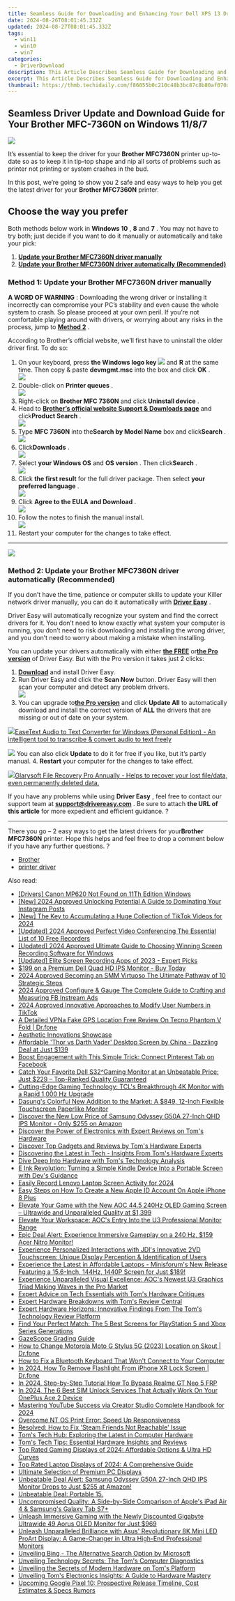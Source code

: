 ```yaml
---
title: Seamless Guide for Downloading and Enhancing Your Dell XPS 13 Driver
date: 2024-08-26T08:01:45.332Z
updated: 2024-08-27T08:01:45.332Z
tags:
  - win11
  - win10
  - win7
categories:
  - DriverDownload
description: This Article Describes Seamless Guide for Downloading and Enhancing Your Dell XPS 13 Driver
excerpt: This Article Describes Seamless Guide for Downloading and Enhancing Your Dell XPS 13 Driver
thumbnail: https://thmb.techidaily.com/f86055b0c210c48b3bc87c8b80af070af1138eb8ba02388288320b33c5951f16.jpeg
---
```


## Seamless Driver Update and Download Guide for Your Brother MFC-7360N on Windows 11/8/7

![](https://images.drivereasy.com/wp-content/uploads/2018/08/img_5b860d7154ba4.jpg)

 It’s essential to keep the driver for your **Brother MFC7360N** printer up-to-date so as to keep it in tip-top shape and nip all sorts of problems such as printer not printing or system crashes in the bud.

 In this post, we’re going to show you 2 safe and easy ways to help you get the latest driver for your **Brother MFC7360N** printer.

## Choose the way you prefer

 Both methods below work in **Windows 10** , **8** and **7** . You may not have to try both; just decide if you want to do it manually or automatically and take your pick:

1. [**Update your Brother MFC7360N driver manually**](https://tools.techidaily.com/drivereasy/download/)
2. [**Update your Brother MFC7360N driver automatically (Recommended)**](https://tools.techidaily.com/drivereasy/download/)

### Method 1: Update your Brother MFC7360N driver manually

**A WORD OF WARNING** : Downloading the wrong driver or installing it incorrectly can compromise your PC’s stability and even cause the whole system to crash. So please proceed at your own peril. If you’re not comfortable playing around with drivers, or worrying about any risks in the process, jump to [**Method 2**](https://tools.techidaily.com/drivereasy/download/) .

 According to Brother’s official website, we’ll first have to uninstall the older driver first. To do so:

1. On your keyboard, press   **the Windows logo key  ![](https://images.drivereasy.com/wp-content/uploads/2018/04/img_5ae0331bc08e4.png)**  and **R**  at the same time. Then copy & paste **devmgmt.msc** into the box and click   **OK**  .  
![](https://images.drivereasy.com/wp-content/uploads/2018/05/img_5afb9c1b96ba9.png)
2. Double-click on **Printer queues** .  
![](https://images.drivereasy.com/wp-content/uploads/2018/06/img_5b1a5b86a48f2.jpg)
3. Right-click on **Brother MFC 7360N** and click **Uninstall device** .
4. Head to **[Brother’s official website Support & Downloads page](http://support.brother.com/g/b/countrytop.aspx?c=us&lang=en)**  and click**Product Search** .  
![](https://images.drivereasy.com/wp-content/uploads/2018/09/img_5b91f9dbc2b1f.jpg)
5. Type **MFC 7360N** into the**Search by Model Name** box and click**Search** .  
![](https://images.drivereasy.com/wp-content/uploads/2018/09/img_5b92163d78f96.jpg)
6. Click**Downloads** .  
![](https://images.drivereasy.com/wp-content/uploads/2018/09/img_5b92169633e75.jpg)
7. Select **your Windows OS**   and **OS version** . Then click**Search** .  
![](https://images.drivereasy.com/wp-content/uploads/2018/09/img_5b921713414d6.jpg)
8. Click **the first result**   for the full driver package. Then select **your preferred language** .  
![](https://images.drivereasy.com/wp-content/uploads/2018/08/img_5b8613a0a97a4.jpg)
9. Click **Agree to the EULA**  **and Download** .  
![](https://images.drivereasy.com/wp-content/uploads/2018/08/img_5b8613f9ec314.jpg)
10. Follow the notes to finish the manual install.  
![](https://images.drivereasy.com/wp-content/uploads/2018/08/img_5b861455df55e.jpg)
11. Restart your computer for the changes to take effect.

---

<!-- affiliate ads begin -->
<a href="https://estore.winxdvd.com/order/checkout.php?PRODS=12653853&QTY=1&AFFILIATE=108875&CART=1"><img src="https://secure.avangate.com/images/merchant/bcb41ccdc4363c6848a1d760f26c28a0/products/14_videoproc-converter-ai-box.png" border="0"></a>
<!-- affiliate ads end -->
### Method 2: Update your Brother MFC7360N driver automatically (Recommended)

 If you don’t have the time, patience or computer skills to update your Killer network  driver manually, you can do it automatically with **[Driver Easy](https://tools.techidaily.com/drivereasy/download/)**  .

 Driver Easy will automatically recognize your system and find the correct drivers for it. You don’t need to know exactly what system your computer is running, you don’t need to risk downloading and installing the wrong driver, and you don’t need to worry about making a mistake when installing.

 You can update your drivers automatically with either **[the FREE](https://tools.techidaily.com/drivereasy/download/)**  or[**the Pro version**](https://tools.techidaily.com/drivereasy/download/) of Driver Easy. But with the Pro version it takes just 2 clicks:

1. **[Download](https://tools.techidaily.com/drivereasy/download/)**  and install Driver Easy.
2. Run Driver Easy and click the **Scan Now** button. Driver Easy will then scan your computer and detect any problem drivers.  
![](https://images.drivereasy.com/wp-content/uploads/2018/07/img_5b5aefd675a7c.jpg)
3. You can upgrade to[**the Pro version**](https://tools.techidaily.com/drivereasy/download/) and click **Update All** to automatically download and install the correct version of **ALL**  the drivers that are missing or out of date on your system.  
<!-- affiliate ads begin -->
<a href="https://secure.2checkout.com/order/checkout.php?PRODS=40203538&QTY=1&AFFILIATE=108875&CART=1"><img src="https://secure.avangate.com/images/merchant/cc4b82e826b52ec41c810301548e8f48/products/audio-to-text-transcription-software.png" border="0">EaseText Audio to Text Converter for Windows (Personal Edition) - An intelligent tool to transcribe & convert audio to text freely </a>
<!-- affiliate ads end -->
![](https://images.drivereasy.com/wp-content/uploads/2018/09/img_5b92188ba032e.jpg) You can also click **Update** to do it for free if you like, but it’s partly manual.
4. **Restart**   your computer for the changes to take effect.
<!-- affiliate ads begin -->
<a href="https://order.glarysoft.com/order/checkout.php?PRODS=35504869&QTY=1&AFFILIATE=108875&CART=1"><img src="https://secure.avangate.com/images/merchant/6734fa703f6633ab896eecbdfad8953a/products/1_FR-200-1.png" border="0">Glarysoft File Recovery Pro Annually -  Helps to recover your lost file/data, even permanently deleted data. 
</a>
<!-- affiliate ads end -->

 If you have any problems while using **Driver Easy** , feel free to contact our support team at **<support@drivereasy.com>** . Be sure to attach **the URL of this article**  for more expedient and efficient guidance. ?

---

 There you go – 2 easy ways to get the latest drivers for your**Brother MFC7360N**  printer. Hope this helps and feel free to drop a comment below if you have any further questions. ?

* [Brother](https://tools.techidaily.com/drivereasy/download/)
* [printer driver](https://tools.techidaily.com/drivereasy/download/)

<ins class="adsbygoogle"
     style="display:block"
     data-ad-format="autorelaxed"
     data-ad-client="ca-pub-7571918770474297"
     data-ad-slot="1223367746"></ins>



<ins class="adsbygoogle"
     style="display:block"
     data-ad-client="ca-pub-7571918770474297"
     data-ad-slot="8358498916"
     data-ad-format="auto"
     data-full-width-responsive="true"></ins>

<span class="atpl-alsoreadstyle">Also read:</span>
<div><ul>
<li><a href="https://printer-issues.techidaily.com/drivers-canon-mp620-not-found-on-11th-edition-windows/"><u>[Drivers] Canon MP620 Not Found on 11Th Edition Windows</u></a></li>
<li><a href="https://instagram-clips.techidaily.com/new-2024-approved-unlocking-potential-a-guide-to-dominating-your-instagram-posts/"><u>[New] 2024 Approved  Unlocking Potential  A Guide to Dominating Your Instagram Posts</u></a></li>
<li><a href="https://article-posts.techidaily.com/new-the-key-to-accumulating-a-huge-collection-of-tiktok-videos-for-2024/"><u>[New] The Key to Accumulating a Huge Collection of TikTok Videos for 2024</u></a></li>
<li><a href="https://screen-mirroring-recording.techidaily.com/updated-2024-approved-perfect-video-conferencing-the-essential-list-of-10-free-recorders/"><u>[Updated] 2024 Approved  Perfect Video Conferencing  The Essential List of 10 Free Recorders</u></a></li>
<li><a href="https://video-screen-grab.techidaily.com/updated-2024-approved-ultimate-guide-to-choosing-winning-screen-recording-software-for-windows/"><u>[Updated] 2024 Approved  Ultimate Guide to Choosing Winning Screen Recording Software for Windows</u></a></li>
<li><a href="https://screen-mirroring-recording.techidaily.com/updated-elite-screen-recording-apps-of-2023-expert-picks/"><u>[Updated] Elite Screen Recording Apps of 2023 - Expert Picks</u></a></li>
<li><a href="https://hardware-help.techidaily.com/1723862804441-199-on-a-premium-dell-quad-hd-ips-monitor-buy-today/"><u>$199 on a Premium Dell Quad HD IPS Monitor - Buy Today</u></a></li>
<li><a href="https://fox-access.techidaily.com/2024-approved-becoming-an-smm-virtuoso-the-ultimate-pathway-of-10-strategic-steps/"><u>2024 Approved  Becoming an SMM Virtuoso  The Ultimate Pathway of 10 Strategic Steps</u></a></li>
<li><a href="https://facebook-video-recording.techidaily.com/2024-approved-configure-and-gauge-the-complete-guide-to-crafting-and-measuring-fb-instream-ads/"><u>2024 Approved  Configure & Gauge  The Complete Guide to Crafting and Measuring FB Instream Ads</u></a></li>
<li><a href="https://some-knowledge.techidaily.com/2024-approved-innovative-approaches-to-modify-user-numbers-in-tiktok/"><u>2024 Approved  Innovative Approaches to Modify User Numbers in TikTok</u></a></li>
<li><a href="https://fake-location.techidaily.com/a-detailed-vpna-fake-gps-location-free-review-on-tecno-phantom-v-fold-drfone-by-drfone-virtual-android/"><u>A Detailed VPNa Fake GPS Location Free Review On Tecno Phantom V Fold | Dr.fone</u></a></li>
<li><a href="https://fox-direct.techidaily.com/aesthetic-innovations-showcase/"><u>Aesthetic Innovations Showcase</u></a></li>
<li><a href="https://hardware-help.techidaily.com/1723862830084-affordable-thor-vs-darth-vader-desktop-screen-by-china-dazzling-deal-at-just-139/"><u>Affordable 'Thor vs Darth Vader' Desktop Screen by China - Dazzling Deal at Just $139</u></a></li>
<li><a href="https://techno-recovery.techidaily.com/boost-engagement-with-this-simple-trick-connect-pinterest-tab-on-facebook/"><u>Boost Engagement with This Simple Trick: Connect Pinterest Tab on Facebook</u></a></li>
<li><a href="https://hardware-help.techidaily.com/catch-your-favorite-dell-s32gaming-monitor-at-an-unbeatable-price-just-229-top-ranked-quality-guaranteed/"><u>Catch Your Favorite Dell S32^Gaming Monitor at an Unbeatable Price: Just $229 – Top-Ranked Quality Guaranteed</u></a></li>
<li><a href="https://hardware-help.techidaily.com/cutting-edge-gaming-technology-tcls-breakthrough-4k-monitor-with-a-rapid-1000-hz-upgrade/"><u>Cutting-Edge Gaming Technology: TCL's Breakthrough 4K Monitor with a Rapid 1,000 Hz Upgrade</u></a></li>
<li><a href="https://hardware-help.techidaily.com/dasungs-colorful-new-addition-to-the-market-a-849-12-inch-flexible-touchscreen-paperlike-monitor/"><u>Dasung's Colorful New Addition to the Market: A $849, 12-Inch Flexible Touchscreen Paperlike Monitor</u></a></li>
<li><a href="https://hardware-help.techidaily.com/discover-the-new-low-price-of-samsung-odyssey-g50a-27-inch-qhd-ips-monitor-only-255-on-amazon/"><u>Discover the New Low Price of Samsung Odyssey G50A 27-Inch QHD IPS Monitor - Only $255 on Amazon</u></a></li>
<li><a href="https://hardware-help.techidaily.com/discover-the-power-of-electronics-with-expert-reviews-on-toms-hardware/"><u>Discover the Power of Electronics with Expert Reviews on Tom's Hardware</u></a></li>
<li><a href="https://hardware-help.techidaily.com/discover-top-gadgets-and-reviews-by-toms-hardware-experts/"><u>Discover Top Gadgets and Reviews by Tom's Hardware Experts</u></a></li>
<li><a href="https://hardware-help.techidaily.com/discovering-the-latest-in-tech-insights-from-toms-hardware-experts/"><u>Discovering the Latest in Tech - Insights From Tom's Hardware Experts</u></a></li>
<li><a href="https://hardware-help.techidaily.com/dive-deep-into-hardware-with-toms-technology-analysis/"><u>Dive Deep Into Hardware with Tom's Technology Analysis</u></a></li>
<li><a href="https://hardware-help.techidaily.com/e-ink-revolution-turning-a-simple-kindle-device-into-a-portable-screen-with-devs-guidance/"><u>E Ink Revolution: Turning a Simple Kindle Device Into a Portable Screen with Dev's Guidance</u></a></li>
<li><a href="https://visual-screen-recording.techidaily.com/easily-record-lenovo-laptop-screen-activity-for-2024/"><u>Easily Record Lenovo Laptop Screen Activity for 2024</u></a></li>
<li><a href="https://ios-unlock.techidaily.com/easy-steps-on-how-to-create-a-new-apple-id-account-on-apple-iphone-8-plus-by-drfone-ios/"><u>Easy Steps on How To Create a New Apple ID Account On Apple iPhone 8 Plus</u></a></li>
<li><a href="https://hardware-help.techidaily.com/elevate-your-game-with-the-new-aoc-445-240hz-oled-gaming-screen-ultrawide-and-unparalleled-quality-at-1399/"><u>Elevate Your Game with the New AOC 44.5 240Hz OLED Gaming Screen – Ultrawide and Unparalleled Quality at $1,399</u></a></li>
<li><a href="https://hardware-help.techidaily.com/elevate-your-workspace-aocs-entry-into-the-u3-professional-monitor-range/"><u>Elevate Your Workspace: AOC's Entry Into the U3 Professional Monitor Range</u></a></li>
<li><a href="https://hardware-help.techidaily.com/1723862793164-epic-deal-alert-experience-immersive-gameplay-on-a-240-hz-159-acer-nitro-monitor/"><u>Epic Deal Alert: Experience Immersive Gameplay on a 240 Hz, $159 Acer Nitro Monitor!</u></a></li>
<li><a href="https://hardware-help.techidaily.com/experience-personalized-interactions-with-jdis-innovative-2vd-touchscreen-unique-display-perception-and-identification-of-users/"><u>Experience Personalized Interactions with JDI's Innovative 2VD Touchscreen: Unique Display Perception & Identification of Users</u></a></li>
<li><a href="https://hardware-help.techidaily.com/1723862781963-experience-the-latest-in-affordable-laptops-minisforums-new-release-featuring-a-156-inch-144hz-1440p-screen-for-just-189/"><u>Experience the Latest in Affordable Laptops - Minisforum's New Release Featuring a 15.6-Inch, 144Hz, 1440P Screen for Just $189!</u></a></li>
<li><a href="https://hardware-help.techidaily.com/experience-unparalleled-visual-excellence-aocs-newest-u3-graphics-triad-making-waves-in-the-pro-market/"><u>Experience Unparalleled Visual Excellence: AOC's Newest U3 Graphics Triad Making Waves in the Pro Market</u></a></li>
<li><a href="https://hardware-help.techidaily.com/expert-advice-on-tech-essentials-with-toms-hardware-critiques/"><u>Expert Advice on Tech Essentials with Tom's Hardware Critiques</u></a></li>
<li><a href="https://hardware-help.techidaily.com/expert-hardware-breakdowns-with-toms-review-central/"><u>Expert Hardware Breakdowns with Tom's Review Central</u></a></li>
<li><a href="https://hardware-tips.techidaily.com/expert-hardware-horizons-innovative-findings-from-the-toms-technology-review-platform/"><u>Expert Hardware Horizons: Innovative Findings From The Tom's Technology Review Platform</u></a></li>
<li><a href="https://hardware-help.techidaily.com/find-your-perfect-match-the-5-best-screens-for-playstation-5-and-xbox-series-generations/"><u>Find Your Perfect Match: The 5 Best Screens for PlayStation 5 and Xbox Series Generations</u></a></li>
<li><a href="https://extra-tips.techidaily.com/gazescope-grading-guide/"><u>GazeScope Grading Guide</u></a></li>
<li><a href="https://location-social.techidaily.com/how-to-change-motorola-moto-g-stylus-5g-2023-location-on-skout-drfone-by-drfone-virtual-android/"><u>How to Change Motorola Moto G Stylus 5G (2023) Location on Skout | Dr.fone</u></a></li>
<li><a href="https://common-error.techidaily.com/how-to-fix-a-bluetooth-keyboard-that-wont-connect-to-your-computer/"><u>How to Fix a Bluetooth Keyboard That Won't Connect to Your Computer</u></a></li>
<li><a href="https://iphone-unlock.techidaily.com/in-2024-how-to-remove-flashlight-from-iphone-xr-lock-screen-drfone-by-drfone-ios/"><u>In 2024, How To Remove Flashlight From iPhone XR Lock Screen | Dr.fone</u></a></li>
<li><a href="https://android-frp.techidaily.com/in-2024-step-by-step-tutorial-how-to-bypass-realme-gt-neo-5-frp-by-drfone-android/"><u>In 2024, Step-by-Step Tutorial How To Bypass Realme GT Neo 5 FRP</u></a></li>
<li><a href="https://sim-unlock.techidaily.com/in-2024-the-6-best-sim-unlock-services-that-actually-work-on-your-oneplus-ace-2-device-by-drfone-android/"><u>In 2024, The 6 Best SIM Unlock Services That Actually Work On Your OnePlus Ace 2 Device</u></a></li>
<li><a href="https://youtube-blog.techidaily.com/ring-youtube-success-via-creator-studio-complete-handbook-for-2024/"><u>Mastering YouTube Success via Creator Studio  Complete Handbook for 2024</u></a></li>
<li><a href="https://printer-issues.techidaily.com/overcome-nt-os-print-error-speed-up-responsiveness/"><u>Overcome NT OS Print Error: Speed Up Responsiveness</u></a></li>
<li><a href="https://win-solutions.techidaily.com/resolved-how-to-fix-steam-friends-not-reachable-issue/"><u>Resolved: How to Fix 'Steam Friends Not Reachable' Issue</u></a></li>
<li><a href="https://hardware-help.techidaily.com/toms-tech-hub-exploring-the-latest-in-computer-hardware/"><u>Tom's Tech Hub: Exploring the Latest in Computer Hardware</u></a></li>
<li><a href="https://hardware-help.techidaily.com/toms-tech-tips-essential-hardware-insights-and-reviews/"><u>Tom's Tech Tips: Essential Hardware Insights and Reviews</u></a></li>
<li><a href="https://hardware-help.techidaily.com/top-rated-gaming-displays-of-2024-affordable-options-and-ultra-hd-curves/"><u>Top Rated Gaming Displays of 2024: Affordable Options & Ultra HD Curves</u></a></li>
<li><a href="https://hardware-help.techidaily.com/top-rated-laptop-displays-of-2024-a-comprehensive-guide/"><u>Top Rated Laptop Displays of 2024: A Comprehensive Guide</u></a></li>
<li><a href="https://hardware-help.techidaily.com/ultimate-selection-of-premium-pc-displays/"><u>Ultimate Selection of Premium PC Displays</u></a></li>
<li><a href="https://hardware-help.techidaily.com/unbeatable-deal-alert-samsung-odyssey-g50a-27-inch-qhd-ips-monitor-drops-to-just-255-at-amazon/"><u>Unbeatable Deal Alert: Samsung Odyssey G50A 27-Inch QHD IPS Monitor Drops to Just $255 at Amazon!</u></a></li>
<li><a href="https://hardware-help.techidaily.com/unbeatable-deal-portable-15/"><u>Unbeatable Deal: Portable 15.</u></a></li>
<li><a href="https://buynow-marvelous.techidaily.com/uncompromised-quality-a-side-by-side-comparison-of-apples-ipad-air-4-and-samsungs-galaxy-tab-s7plus/"><u>Uncompromised Quality: A Side-by-Side Comparison of Apple's iPad Air 4 & Samsung's Galaxy Tab S7+</u></a></li>
<li><a href="https://hardware-help.techidaily.com/unleash-immersive-gaming-with-the-newly-discounted-gigabyte-ultrawide-49-aorus-oled-monitor-for-just-969/"><u>Unleash Immersive Gaming with the Newly Discounted Gigabyte Ultrawide 49 Aorus OLED Monitor for Just $969</u></a></li>
<li><a href="https://hardware-help.techidaily.com/unleash-unparalleled-brilliance-with-asus-revolutionary-8k-mini-led-proart-display-a-game-changer-in-ultra-high-end-professional-monitors/"><u>Unleash Unparalleled Brilliance with Asus' Revolutionary 8K Mini LED ProArt Display: A Game-Changer in Ultra High-End Professional Monitors</u></a></li>
<li><a href="https://technical-tips.techidaily.com/unveiling-bing-the-alternative-search-option-by-microsoft/"><u>Unveiling Bing - The Alternative Search Option by Microsoft</u></a></li>
<li><a href="https://hardware-help.techidaily.com/unveiling-technology-secrets-the-toms-computer-diagnostics/"><u>Unveiling Technology Secrets: The Tom's Computer Diagnostics</u></a></li>
<li><a href="https://hardware-help.techidaily.com/unveiling-the-secrets-of-modern-hardware-on-toms-platform/"><u>Unveiling the Secrets of Modern Hardware on Tom's Platform</u></a></li>
<li><a href="https://hardware-help.techidaily.com/unveiling-toms-electronics-insights-a-guide-to-hardware-mastery/"><u>Unveiling Tom's Electronics Insights: A Guide to Hardware Mastery</u></a></li>
<li><a href="https://techno-recovery.techidaily.com/upcoming-google-pixel-10-prospective-release-timeline-cost-estimates-and-specs-rumors/"><u>Upcoming Google Pixel 10: Prospective Release Timeline, Cost Estimates & Specs Rumors</u></a></li>
</ul></div>
